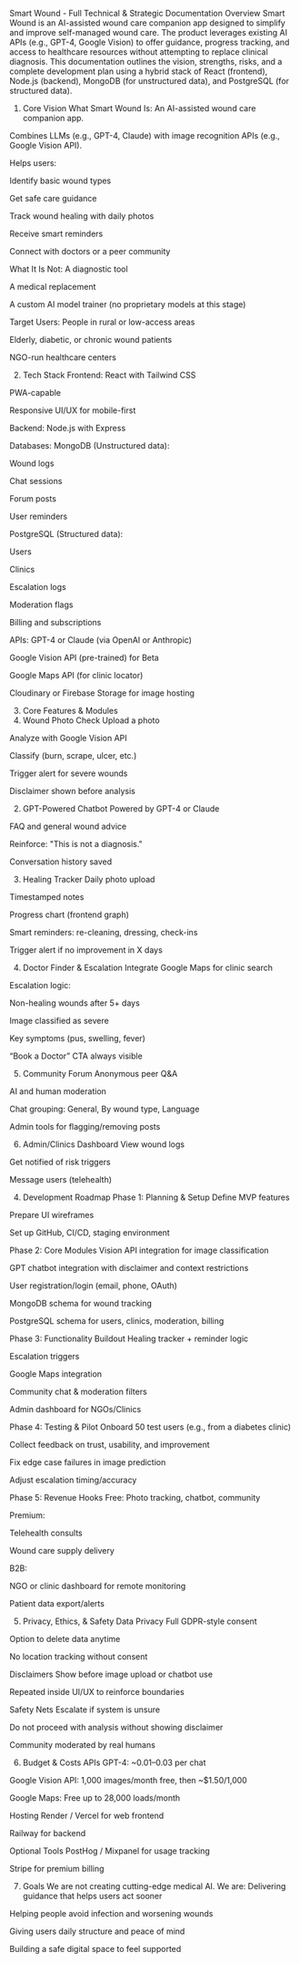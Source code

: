Smart Wound - Full Technical & Strategic Documentation
Overview
Smart Wound is an AI-assisted wound care companion app designed to simplify and improve self-managed wound care. The product leverages existing AI APIs (e.g., GPT-4, Google Vision) to offer guidance, progress tracking, and access to healthcare resources without attempting to replace clinical diagnosis.
This documentation outlines the vision, strengths, risks, and a complete development plan using a hybrid stack of React (frontend), Node.js (backend), MongoDB (for unstructured data), and PostgreSQL (for structured data).

1. Core Vision
What Smart Wound Is:
An AI-assisted wound care companion app.


Combines LLMs (e.g., GPT-4, Claude) with image recognition APIs (e.g., Google Vision API).


Helps users:


Identify basic wound types


Get safe care guidance


Track wound healing with daily photos


Receive smart reminders


Connect with doctors or a peer community



What It Is Not:
A diagnostic tool


A medical replacement


A custom AI model trainer (no proprietary models at this stage)


Target Users:
People in rural or low-access areas


Elderly, diabetic, or chronic wound patients


NGO-run healthcare centers



2. Tech Stack
Frontend:
React with Tailwind CSS


PWA-capable


Responsive UI/UX for mobile-first


Backend:
Node.js with Express


Databases:
MongoDB (Unstructured data):


Wound logs


Chat sessions


Forum posts


User reminders


PostgreSQL (Structured data):


Users


Clinics


Escalation logs


Moderation flags


Billing and subscriptions


APIs:
GPT-4 or Claude (via OpenAI or Anthropic)


Google Vision API (pre-trained) for Beta


Google Maps API (for clinic locator)


Cloudinary or Firebase Storage for image hosting



3. Core Features & Modules
1. Wound Photo Check
Upload a photo


Analyze with Google Vision API


Classify (burn, scrape, ulcer, etc.)


Trigger alert for severe wounds


Disclaimer shown before analysis


2. GPT-Powered Chatbot
Powered by GPT-4 or Claude


FAQ and general wound advice


Reinforce: "This is not a diagnosis."


Conversation history saved


3. Healing Tracker
Daily photo upload


Timestamped notes


Progress chart (frontend graph)


Smart reminders: re-cleaning, dressing, check-ins


Trigger alert if no improvement in X days


4. Doctor Finder & Escalation
Integrate Google Maps for clinic search


Escalation logic:


Non-healing wounds after 5+ days


Image classified as severe


Key symptoms (pus, swelling, fever)


“Book a Doctor” CTA always visible





5. Community Forum
Anonymous peer Q&A


AI and human moderation


Chat grouping: General, By wound type, Language


Admin tools for flagging/removing posts


6. Admin/Clinics Dashboard
View wound logs


Get notified of risk triggers


Message users (telehealth)



4. Development Roadmap
Phase 1: Planning & Setup
Define MVP features


Prepare UI wireframes


Set up GitHub, CI/CD, staging environment


Phase 2: Core Modules
Vision API integration for image classification


GPT chatbot integration with disclaimer and context restrictions


User registration/login (email, phone, OAuth)


MongoDB schema for wound tracking


PostgreSQL schema for users, clinics, moderation, billing


Phase 3: Functionality Buildout
Healing tracker + reminder logic


Escalation triggers


Google Maps integration


Community chat & moderation filters


Admin dashboard for NGOs/Clinics


Phase 4: Testing & Pilot
Onboard 50 test users (e.g., from a diabetes clinic)


Collect feedback on trust, usability, and improvement


Fix edge case failures in image prediction


Adjust escalation timing/accuracy


Phase 5: Revenue Hooks
Free: Photo tracking, chatbot, community


Premium:


Telehealth consults


Wound care supply delivery


B2B:


NGO or clinic dashboard for remote monitoring


Patient data export/alerts



5. Privacy, Ethics, & Safety
Data Privacy
Full GDPR-style consent


Option to delete data anytime


No location tracking without consent


Disclaimers
Show before image upload or chatbot use


Repeated inside UI/UX to reinforce boundaries


Safety Nets
Escalate if system is unsure


Do not proceed with analysis without showing disclaimer


Community moderated by real humans



6. Budget & Costs
APIs
GPT-4: ~$0.01–$0.03 per chat


Google Vision API: 1,000 images/month free, then ~$1.50/1,000


Google Maps: Free up to 28,000 loads/month



Hosting
Render / Vercel for web frontend


Railway for backend


Optional Tools
PostHog / Mixpanel for usage tracking


Stripe for premium billing



7. Goals
We are not creating cutting-edge medical AI. We are:
Delivering guidance that helps users act sooner


Helping people avoid infection and worsening wounds


Giving users daily structure and peace of mind


Building a safe digital space to feel supported




